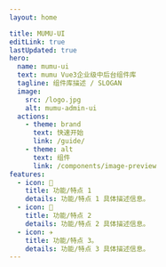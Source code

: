 ```yaml
---
layout: home

title: MUMU-UI
editLink: true
lastUpdated: true
hero:
  name: mumu-ui
  text: mumu Vue3企业级中后台组件库
  tagline: 组件库描述 / SLOGAN
  image:
    src: /logo.jpg
    alt: mumu-admin-ui
  actions:
    - theme: brand
      text: 快速开始
      link: /guide/
    - theme: alt
      text: 组件
      link: /components/image-preview
features:
  - icon: 🔨
    title: 功能/特点 1
    details: 功能/特点 1 具体描述信息。
  - icon: 🧩
    title: 功能/特点 2
    details: 功能/特点 2 具体描述信息。
  - icon: ✈️
    title: 功能/特点 3。
    details: 功能/特点 3 具体描述信息。
---
```

